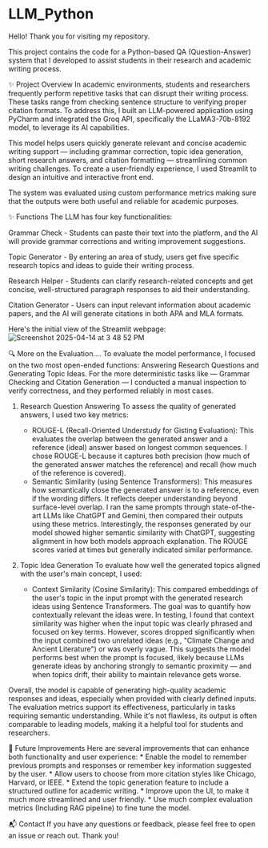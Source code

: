 # LLM_Python

Hello! Thank you for visiting my repository.

This project contains the code for a Python-based QA (Question-Answer) system that I developed to assist students in their research and academic writing process.

✨ Project Overview
In academic environments, students and researchers frequently perform repetitive tasks that can disrupt their writing process. These tasks range from checking sentence structure to verifying proper citation formats. To address this, I built an LLM-powered application using PyCharm and integrated the Groq API, specifically the LLaMA3-70b-8192 model, to leverage its AI capabilities.

This model helps users quickly generate relevant and concise academic writing support — including grammar correction, topic idea generation, short research answers, and citation formatting — streamlining common writing challenges. To create a user-friendly experience, I used Streamlit to design an intuitive and interactive front end.

The system was evaluated using custom performance metrics making sure that the outputs were both useful and reliable for academic purposes.

✨ Functions
The LLM has four key functionalities:

Grammar Check - Students can paste their text into the platform, and the AI will provide grammar corrections and writing improvement suggestions.

Topic Generator - By entering an area of study, users get five specific research topics and ideas to guide their writing process.

Research Helper - Students can clarify research-related concepts and get concise, well-structured paragraph responses to aid their understanding.

Citation Generator - Users can input relevant information about academic papers, and the AI will generate citations in both APA and MLA formats.

Here's the initial view of the Streamlit webpage: ![Screenshot 2025-04-14 at 3 48 52 PM](https://github.com/user-attachments/assets/90280cfa-1109-40a4-ae17-e09d3c56df2c)

🔍 More on the Evaluation....
To evaluate the model performance, I focused on the two most open-ended functions: Answering Research Questions and Generating Topic Ideas. For the more deterministic tasks like — Grammar Checking and Citation Generation — I conducted a manual inspection to verify correctness, and they performed reliably in most cases.
  1. Research Question Answering
      To assess the quality of generated answers, I used two key metrics:
        * ROUGE-L (Recall-Oriented Understudy for Gisting Evaluation): This evaluates the overlap between the generated answer and a reference (ideal) answer based on longest common sequences. I chose ROUGE-L because it captures both precision (how much of the generated answer matches the reference) and recall (how much of the reference is covered).
        * Semantic Similarity (using Sentence Transformers): This measures how semantically close the generated answer is to a reference, even if the wording differs. It reflects deeper understanding beyond surface-level overlap.
    I ran the same prompts through state-of-the-art LLMs like ChatGPT and Gemini, then compared their outputs using these metrics. Interestingly, the responses generated by our model showed higher semantic similarity with ChatGPT, suggesting alignment in how both models approach explanation. The ROUGE scores varied at times but generally indicated similar performance.

  2. Topic Idea Generation
      To evaluate how well the generated topics aligned with the user's main concept, I used:
        * Context Similarity (Cosine Similarity): This compared embeddings of the user's topic in the input prompt with the generated research ideas using Sentence Transformers. The goal was to quantify how contextually relevant the ideas were.
    In testing, I found that context similarity was higher when the input topic was clearly phrased and focused on key terms. However, scores dropped significantly when the input combined two unrelated ideas (e.g., "Climate Change and Ancient Literature") or was overly vague. This suggests the model performs best when the prompt is focused, likely because LLMs generate ideas by anchoring strongly to semantic proximity — and when topics drift, their ability to maintain relevance gets worse.

  Overall, the model is capable of generating high-quality academic responses and ideas, especially when provided with clearly defined inputs. The evaluation metrics support its effectiveness, particularly in tasks requiring semantic understanding. While it's not flawless, its output is often comparable to leading models, making it a helpful tool for students and researchers.

🔧 Future Improvements
    Here are several improvements that can enhance both functionality and user experience:
      * Enable the model to remember previous prompts and responses or remember key information suggested by the user.
      * Allow users to choose from more citation styles like Chicago, Harvard, or IEEE.
      * Extend the topic generation feature to include a structured outline for academic writing.
      * Improve upon the UI, to make it much more streamlined and user friendly.
      * Use much complex evaluation metrics (Including RAG pipeline) to fine tune the model.

📬 Contact
If you have any questions or feedback, please feel free to open an issue or reach out. Thank you!
